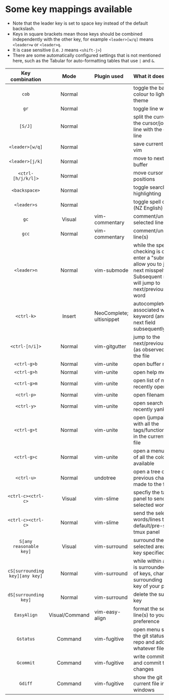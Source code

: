 # Some key mappings available

* Note that the leader key is set to space key instead of the default backslash.
* Keys in square brackets mean those keys should be combined independently with the other key, for example `<leader>[w/q]` means `<leader>w` or `<leader>q`.
* It is case sensitive (i.e. `J` means `<shift-j>`)
* There are some automatically configured settings that is not mentioned here, such as the Tabular for auto-formatting tables that use `|` and `&`.

| Key combination                | Mode           | Plugin used              | What it does                                                                                                                                                              |
| :---:                          | :---:          | :---                     | :---                                                                                                                                                                      |
| `cob`                          | Normal         |                          | toggle the background colour to light/dark theme                                                                                                                          |
| `gr`                           | Normal         |                          | toggle line wrapping                                                                                                                                                      |
| `[S/J]`                        | Normal         |                          | split the current line at the cursor/join the next line with the current line                                                                                             |
| `<leader>[w/q]`                | Normal         |                          | save current file/quit vim                                                                                                                                                |
| `<leader>[j/k]`                | Normal         |                          | move to next/previous buffer                                                                                                                                              |
| `<ctrl-[h/j/k/l]>`             | Normal         |                          | move cursor 10 h/j/k/l positions                                                                                                                                          |
| `<backspace>`                  | Normal         |                          | toggle search highlighting                                                                                                                                                |
| `<leader>s`                    | Normal         |                          | toggle spell checking (NZ English)                                                                                                                                        |
| `gc`                           | Visual         | vim-commentary           | comment/uncomment selected line(s)                                                                                                                                        |
| `gcc`                          | Normal         | vim-commentary           | comment/uncomment line(s)                                                                                                                                                 |
| `<leader>n`                    | Normal         | vim-submode              | while the spell checking is on, this will enter a "submode" and allow you to jump to the next misspelt word. Subsequent n/N keys will jump to next/previous misspelt word |
| `<ctrl-k>`                     | Insert         | NeoComplete; ultisnippet | autocomplete snippet associated with the keyword (and jump to next field subsequently)                                                                                    |
| `<ctrl-[n/i]>`                 | Normal         | vim-gitgutter            | jump to the next/previous change (as observed by git) in the file                                                                                                         |
| `<ctrl-g>b`                    | Normal         | vim-unite                | open buffer menu                                                                                                                                                          |
| `<ctrl-g>h`                    | Normal         | vim-unite                | open help menu search                                                                                                                                                     |
| `<ctrl-g>m`                    | Normal         | vim-unite                | open list of most recently opened files                                                                                                                                   |
| `<ctrl-p>`                     | Normal         | vim-unite                | open filename search                                                                                                                                                      |
| `<ctrl-y>`                     | Normal         | vim-unite                | open search menu for recently yanked words                                                                                                                                |
| `<ctrl-g>t`                    | Normal         | vim-unite                | open (jumpable) buffer with all the tags/function/keywords in the currently opened file                                                                                   |
| `<ctrl-g>c`                    | Normal         | vim-unite                | open a menu with a list of all the colorscheme available                                                                                                                  |
| `<ctrl-u>`                     | Normal         | undotree                 | open a tree of all the previous changes made to the file                                                                                                                  |
| `<ctrl-c><ctrl-c>`             | Visual         | vim-slime                | specfiy the target tmux panel to send the selected words/lines                                                                                                            |
| `<ctrl-c><ctrl-c>`             | Normal         | vim-slime                | send the selected words/lines to default/pre-specified tmux panel                                                                                                         |
| `S[any reasonable key]`        | Visual         | vim-surround             | surround the visually selected area with the key specified                                                                                                                |
| `cS[surrounding key][any key]` | Normal         | vim-surround             | while within a word that is surrounded by a pair of keys, change the surrounding key to the key of your preference                                                        |
| `dS[surrounding key]`          | Normal         | vim-surround             | delete the surrounding key                                                                                                                                                |
| `EasyAlign`                    | Visual/Command | vim-easy-align           | format the selected line(s) to your preference                                                                                                                            |
| `Gstatus`                      | Command        | vim-fugitive             | open menu showing the git status of your repo and add/stage whatever files in there                                                                                       |
| `Gcommit`                      | Command        | vim-fugitive             | write commit message and commit the changes                                                                                                                               |
| `Gdiff`                        | Command        | vim-fugitive             | show the git diff of the current file in split windows                                                                                                                    |

